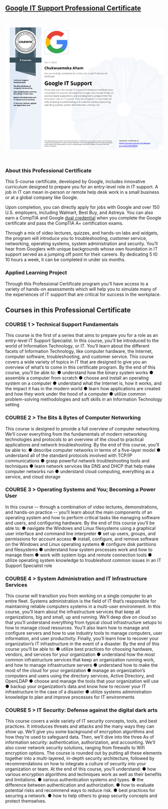 ## [Google IT Support Professional Certificate](https://www.coursera.org/professional-certificates/google-it-support)

<br>

![img](google-it-support.png)

<br>

### About this Professional Certificate

This 5-course certificate, developed by Google, includes innovative curriculum designed to prepare you for an entry-level role in IT support. A job in IT can mean in-person or remote help desk work in a small business or at a global company like Google. 

Upon completion, you can directly apply for jobs with Google and over 150 U.S. employers, including Walmart, Best Buy, and Astreya. You can also earn a CompTIA and Google [dual credential](https://www.blog.google/outreach-initiatives/grow-with-google/-it-support-comptia/) when you complete the Google certificate and pass the CompTIA A+ certification exams.

Through a mix of video lectures, quizzes, and hands-on labs and widgets, the program will introduce you to troubleshooting, customer service, networking, operating systems, system administration and security. You’ll hear from Googlers with unique backgrounds whose own foundation in IT support served as a jumping off point for their careers. By dedicating 5 t0 10 hours a week, it can be completed in under six months.

### Applied Learning Project

Through this Professional Certificate program you'll have access to a variety of hands-on assessments which will help you to simulate many of the experiences of IT support that are critical for success in the workplace.

## Courses in this Professional Certificate

### COURSE 1 > Technical Support Fundamentals

This course is the first of a series that aims to prepare you for a role as an entry-level IT Support Specialist. In this course, you’ll be introduced to the world of Information Technology, or IT. You’ll learn about the different facets of Information Technology, like computer hardware, the Internet, computer software, troubleshooting, and customer service. This course covers a wide variety of topics in IT that are designed to give you an overview of what’s to come in this certificate program. By the end of this course, you’ll be able to: ● understand how the binary system works ● assemble a computer from scratch ● choose and install an operating system on a computer ● understand what the Internet is, how it works, and the impact it has in the modern world ● learn how applications are created and how they work under the hood of a computer ● utilize common problem-solving methodologies and soft skills in an Information Technology setting
 
### COURSE 2 > The Bits & Bytes of Computer Networking

This course is designed to provide a full overview of computer networking. We’ll cover everything from the fundamentals of modern networking technologies and protocols to an overview of the cloud to practical applications and network troubleshooting. By the end of this course, you’ll be able to: ● describe computer networks in terms of a five-layer model ● understand all of the standard protocols involved with TCP/IP communications ● grasp powerful network troubleshooting tools and techniques ● learn network services like DNS and DHCP that help make computer networks run ● understand cloud computing, everything as a service, and cloud storage
 
### COURSE 3 > Operating Systems and You; Becoming a Power User

In this course -- through a combination of video lectures, demonstrations, and hands-on practice -- you’ll learn about the main components of an operating system and how to perform critical tasks like managing software and users, and configuring hardware. By the end of this course you’ll be able to: ● navigate the Windows and Linux filesystems using a graphical user interface and command line interpreter ● set up users, groups, and permissions for account access ● install, configure, and remove software on the Windows and Linux operating systems ● configure disk partitions and filesystems ● understand how system processes work and how to manage them ● work with system logs and remote connection tools ● utilize operating system knowledge to troubleshoot common issues in an IT Support Specialist role
 
### COURSE 4 > System Administration and IT Infrastructure Services

This course will transition you from working on a single computer to an entire fleet. Systems administration is the field of IT that’s responsible for maintaining reliable computers systems in a multi-user environment. In this course, you’ll learn about the infrastructure services that keep all organizations, big and small, up and running. We’ll deep dive on cloud so that you’ll understand everything from typical cloud infrastructure setups to how to manage cloud resources. You'll also learn how to manage and configure servers and how to use industry tools to manage computers, user information, and user productivity. Finally, you’ll learn how to recover your organization’s IT infrastructure in the event of a disaster. By the end of this course you’ll be able to: ● utilize best practices for choosing hardware, vendors, and services for your organization ● understand how the most common infrastructure services that keep an organization running work, and how to manage infrastructure servers ● understand how to make the most of the cloud for your organization ● manage an organization’s computers and users using the directory services, Active Directory, and OpenLDAP ● choose and manage the tools that your organization will use ● backup your organization’s data and know how to recover your IT infrastructure in the case of a disaster ● utilize systems administration knowledge to plan and improve processes for IT environments
 
### COURSE 5 > IT Security: Defense against the digital dark arts

This course covers a wide variety of IT security concepts, tools, and best practices. It introduces threats and attacks and the many ways they can show up. We’ll give you some background of encryption algorithms and how they’re used to safeguard data. Then, we’ll dive into the three As of information security: authentication, authorization, and accounting. We’ll also cover network security solutions, ranging from firewalls to Wifi encryption options. The course is rounded out by putting all these elements together into a multi-layered, in-depth security architecture, followed by recommendations on how to integrate a culture of security into your organization or team. At the end of this course, you’ll understand: ● how various encryption algorithms and techniques work as well as their benefits and limitations. ● various authentication systems and types. ● the difference between authentication and authorization. ● how to evaluate potential risks and recommend ways to reduce risk. ● best practices for securing a network. ● how to help others to grasp security concepts and protect themselves.
 
